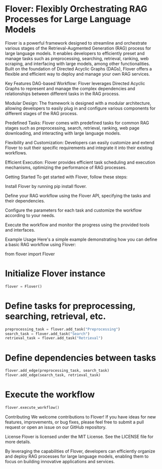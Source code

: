 # Flover: Flexibly Orchestrating RAG Processes for Large Language Models

Flover is a powerful framework designed to streamline and orchestrate various stages of the Retrieval-Augmented Generation (RAG) process for large language models. It enables developers to efficiently preset and manage tasks such as preprocessing, searching, retrieval, ranking, web scraping, and interfacing with large models, among other functionalities. Built on the foundation of Directed Acyclic Graphs (DAGs), Flover offers a flexible and efficient way to deploy and manage your own RAG services.

Key Features
DAG-based Workflow: Flover leverages Directed Acyclic Graphs to represent and manage the complex dependencies and relationships between different tasks in the RAG process.

Modular Design: The framework is designed with a modular architecture, allowing developers to easily plug in and configure various components for different stages of the RAG process.

Predefined Tasks: Flover comes with predefined tasks for common RAG stages such as preprocessing, search, retrieval, ranking, web page downloading, and interacting with large language models.

Flexibility and Customization: Developers can easily customize and extend Flover to suit their specific requirements and integrate it into their existing workflows.

Efficient Execution: Flover provides efficient task scheduling and execution mechanisms, optimizing the performance of RAG processes.

Getting Started
To get started with Flover, follow these steps:

Install Flover by running pip install flover.

Define your RAG workflow using the Flover API, specifying the tasks and their dependencies.

Configure the parameters for each task and customize the workflow according to your needs.

Execute the workflow and monitor the progress using the provided tools and interfaces.

Example Usage
Here's a simple example demonstrating how you can define a basic RAG workflow using Flover:

from flover import Flover

# Initialize Flover instance
```python
flover = Flover()
```
# Define tasks for preprocessing, searching, retrieval, etc.
```python
preprocessing_task = flover.add_task("Preprocessing")
search_task = flover.add_task("Search")
retrieval_task = flover.add_task("Retrieval")
```
# Define dependencies between tasks
```python
flover.add_edge(preprocessing_task, search_task)
flover.add_edge(search_task, retrieval_task)
```
# Execute the workflow
```python
flover.execute_workflow()
```
Contributing
We welcome contributions to Flover! If you have ideas for new features, improvements, or bug fixes, please feel free to submit a pull request or open an issue on our GitHub repository.

License
Flover is licensed under the MIT License. See the LICENSE file for more details.

By leveraging the capabilities of Flover, developers can efficiently organize and deploy RAG processes for large language models, enabling them to focus on building innovative applications and services.
